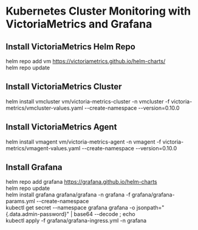 # Kubernetes Cluster Monitoring with VictoriaMetrics and Grafana

## Install VictoriaMetrics Helm Repo
   helm repo add vm https://victoriametrics.github.io/helm-charts/  
   helm repo update  

## Install VictoriaMetrics Cluster
   helm install vmcluster vm/victoria-metrics-cluster -n vmcluster -f victoria-metrics/vmcluster-values.yaml --create-namespace --version=0.10.0  

## Install VictoriaMetrics Agent
   helm install vmagent vm/victoria-metrics-agent -n vmagent -f victoria-metrics/vmagent-values.yaml --create-namespace --version=0.10.0  

## Install Grafana
   helm repo add grafana https://grafana.github.io/helm-charts  
   helm repo update  
   helm install grafana grafana/grafana -n grafana -f grafana/grafana-params.yml --create-namespace  
   kubectl get secret --namespace grafana grafana -o jsonpath="{.data.admin-password}" | base64 --decode ; echo  
   kubectl apply -f grafana/grafana-ingress.yml -n grafana  